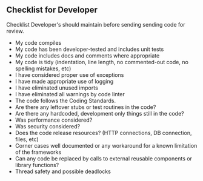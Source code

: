 ## Checklist for Developer

Checklist Developer's should maintain before sending sending code for review.

- My code compiles	
- My code has been developer-tested and includes unit tests
- My code includes docs and comments where appropriate	
- My code is tidy (indentation, line length, no commented-out code, no spelling mistakes, etc)	
- I have considered proper use of exceptions	
- I have made appropriate use of logging	
- I have eliminated unused imports
- I have eliminated all warnings by code linter	
- The code follows the Coding Standards.
- Are there any leftover stubs or test routines in the code?	
- Are there any hardcoded, development only things still in the code?	
- Was performance considered?
- Was security considered?
- Does the code release resources? (HTTP connections, DB connection, files, etc)	
- Corner cases well documented or any workaround for a known limitation of the frameworks
- Can any code be replaced by calls to external reusable components or library functions?	
- Thread safety and possible deadlocks


